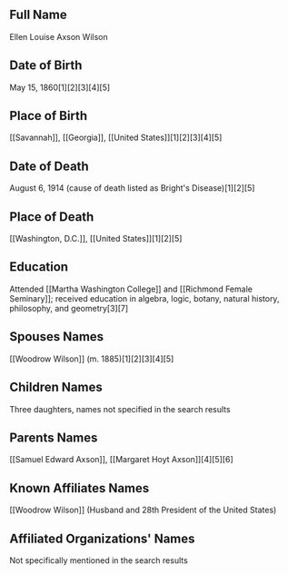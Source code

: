 ## Full Name
Ellen Louise Axson Wilson

## Date of Birth
May 15, 1860[1][2][3][4][5]

## Place of Birth
[[Savannah]], [[Georgia]], [[United States]][1][2][3][4][5]

## Date of Death
August 6, 1914 (cause of death listed as Bright's Disease)[1][2][5]

## Place of Death
[[Washington, D.C.]], [[United States]][1][2][5]

## Education
Attended [[Martha Washington College]] and [[Richmond Female Seminary]]; received education in algebra, logic, botany, natural history, philosophy, and geometry[3][7]

## Spouses Names
[[Woodrow Wilson]] (m. 1885)[1][2][3][4][5]

## Children Names
Three daughters, names not specified in the search results

## Parents Names
[[Samuel Edward Axson]], [[Margaret Hoyt Axson]][4][5][6]

## Known Affiliates Names
[[Woodrow Wilson]] (Husband and 28th President of the United States)

## Affiliated Organizations' Names
Not specifically mentioned in the search results


